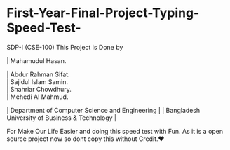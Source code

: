 # First-Year-Final-Project-Typing-Speed-Test-
SDP-I (CSE-100)
This Project is Done by 

| Mahamudul Hasan.

| Abdur Rahman Sifat.                                   
| Sajidul Islam Samin.                   
| Shahriar Chowdhury.                    
| Mehedi Al Mahmud.    


| Department of Computer Science and Engineering |
| Bangladesh University of Business & Technology |


For Make Our Life Easier and doing this speed test with Fun.
As it is a open source project now so dont copy this without Credit.❤️
